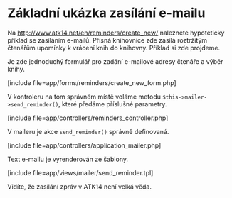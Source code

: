 Základní ukázka zasílání e-mailu
================================

Na <http://www.atk14.net/en/reminders/create_new/> naleznete hypotetický příklad se zasíláním e-mailů. Přísná knihovnice zde zasílá roztržitým čtenářům upomínky k vrácení knih do knihovny. Příklad si zde projdeme.

Je zde jednoduchý formulář pro zadání e-mailové adresy čtenáře a výběr knihy.

[include file=app/forms/reminders/create_new_form.php]

V kontroleru na tom správném místě voláme metodu ```$this->mailer->send_reminder()```, které předáme příslušné parametry.

[include file=app/controllers/reminders_controller.php]

V maileru je akce ```send_reminder()``` správně definovaná.

[include file=app/controllers/application_mailer.php]

Text e-mailu je vyrenderován ze šablony.

[include file=app/views/mailer/send_reminder.tpl]

Vidíte, že zasílání zpráv v ATK14 není velká věda.
